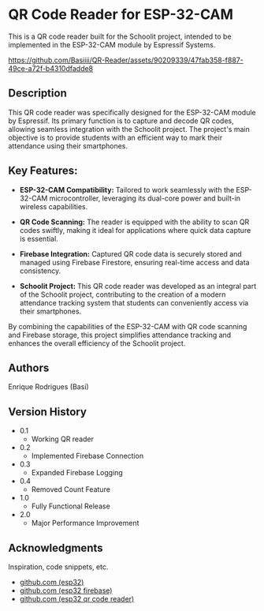 # QR Code Reader for ESP-32-CAM

This is a QR code reader built for the Schoolit project, intended to be implemented in the ESP-32-CAM module by Espressif Systems.

https://github.com/Basiiii/QR-Reader/assets/90209339/47fab358-f887-49ce-a72f-b4310dfadde8

## Description

This QR code reader was specifically designed for the ESP-32-CAM module by Espressif. Its primary function is to capture and decode QR codes, allowing seamless integration with the Schoolit project. The project's main objective is to provide students with an efficient way to mark their attendance using their smartphones.

## Key Features:
- **ESP-32-CAM Compatibility:** Tailored to work seamlessly with the ESP-32-CAM microcontroller, leveraging its dual-core power and built-in wireless capabilities.

- **QR Code Scanning:** The reader is equipped with the ability to scan QR codes swiftly, making it ideal for applications where quick data capture is essential.

- **Firebase Integration:** Captured QR code data is securely stored and managed using Firebase Firestore, ensuring real-time access and data consistency.

- **Schoolit Project:** This QR code reader was developed as an integral part of the Schoolit project, contributing to the creation of a modern attendance tracking system that students can conveniently access via their smartphones.

By combining the capabilities of the ESP-32-CAM with QR code scanning and Firebase storage, this project simplifies attendance tracking and enhances the overall efficiency of the Schoolit project.

## Authors

Enrique Rodrigues (Basi)

## Version History

* 0.1
    * Working QR reader
* 0.2
    * Implemented Firebase Connection
* 0.3
    * Expanded Firebase Logging
* 0.4
    * Removed Count Feature
* 1.0
    * Fully Functional Release
* 2.0
    * Major Performance Improvement

## Acknowledgments

Inspiration, code snippets, etc.
* [github.com (esp32)](https://github.com/espressif/arduino-esp32)
* [github.com (esp32 firebase)](https://github.com/mobizt/Firebase-ESP32)
* [github.com (esp32 qr code reader)](https://github.com/alvarowolfx/ESP32QRCodeReader)
